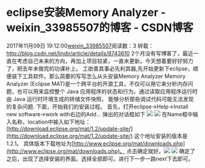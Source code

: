 # eclipse安装Memory Analyzer - weixin_33985507的博客 - CSDN博客
2017年11月09日 19:12:00[weixin_33985507](https://me.csdn.net/weixin_33985507)阅读数：3
转载：http://blog.csdn.net/lindir/article/details/8743610
2个月没有写博客了，最近一直在考虑自己未来的方向，再加上项目较紧，一直未更新。今天想着要好好努力了，把去年未做完的功课补上。
工欲善其事必先利其器,先开始更新下eclipse，顺便装下工具软件。那么简要的写写怎么从头安装Memory Analyzer
Memory Analyzer (Eclipse MAT)是一个跨平台的开源工具，不仅可以用它来分析内存问题，也可以用来监控整个 Java 应用程序的状态和行为。通过读取应用程序运行时由 Java 运行时环境生成的转储文件快照， 能够分析那些调试代码可能无法发现的复杂问题.
下面，开始我们的安装过程。
首先，打开eclipse->Help->Install new software->work with右边的Add...
弹出的对话框如下
![](https://img-my.csdn.net/uploads/201303/31/1364728337_6855.png)
![](http://blog.csdn.net/lindir/article/details/8743610)
在Name框中输入名称，location中输入如下地址：
[http://download.eclipse.org/mat/1.2/update-site/](http://download.eclipse.org/mat/1.2/update-site/)
这个地址安装的版本是1.2.1。
具体版本下载地址为[http://www.eclipse.org/mat/downloads.php](http://www.eclipse.org/mat/downloads.php)。
点击确定就好。![](http://blog.csdn.net/lindir/article/details/8743610)
![](https://img-my.csdn.net/uploads/201303/31/1364728351_5139.png)
确定了之后，出现了选择安装的界面。选择全部即可。进行下一步一路next下去即可。
